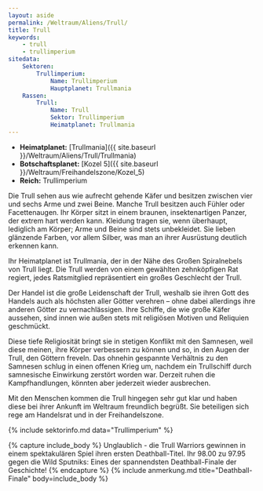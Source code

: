 ```yaml
---
layout: aside
permalink: /Weltraum/Aliens/Trull/
title: Trull
keywords:
    - trull
    - trullimperium
sitedata:
    Sektoren:
        Trullimperium:
            Name: Trullimperium
            Hauptplanet: Trullmania
    Rassen:
        Trull:
            Name: Trull
            Sektor: Trullimperium
            Heimatplanet: Trullmania
---
```


- **Heimatplanet:** [Trullmania]({{ site.baseurl }}/Weltraum/Aliens/Trull/Trullmania)
- **Botschaftsplanet:** [Kozel 5]({{ site.baseurl }}/Weltraum/Freihandelszone/Kozel_5)
- **Reich:** Trullimperium

Die Trull sehen aus wie aufrecht gehende Käfer und besitzen zwischen vier und sechs Arme und zwei Beine. Manche Trull besitzen auch Fühler oder Facettenaugen. Ihr Körper sitzt in einem braunen, insektenartigen Panzer, der extrem hart werden kann. Kleidung tragen sie, wenn überhaupt, lediglich am Körper; Arme und Beine sind stets unbekleidet. Sie lieben glänzende Farben, vor allem Silber, was man an ihrer Ausrüstung deutlich erkennen kann.

Ihr Heimatplanet ist Trullmania, der in der Nähe des Großen Spiralnebels von Trull liegt. Die Trull werden von einem gewählten zehnköpfigen Rat regiert, jedes Ratsmitglied repräsentiert ein großes Geschlecht der Trull.

Der Handel ist die große Leidenschaft der Trull, weshalb sie ihren Gott des Handels auch als höchsten aller Götter verehren – ohne dabei allerdings ihre anderen Götter zu vernachlässigen. Ihre Schiffe, die wie große Käfer aussehen, sind innen wie außen stets mit religiösen Motiven und Reliquien geschmückt.

Diese tiefe Religiosität bringt sie in stetigen Konflikt mit den Samnesen, weil diese meinen, ihre Körper verbessern zu können und so, in den Augen der Trull, den Göttern freveln. Das ohnehin gespannte Verhältnis zu den Samnesen schlug in einen offenen Krieg um, nachdem ein Trullschiff durch samnesische Einwirkung zerstört worden war. Derzeit ruhen die Kampfhandlungen, könnten aber jederzeit wieder ausbrechen.

Mit den Menschen kommen die Trull hingegen sehr gut klar und haben diese bei ihrer Ankunft im Weltraum freundlich begrüßt. Sie beteiligen sich rege am Handelsrat und in der Freihandelszone.

{% include sektorinfo.md data="Trullimperium" %}

{% capture include_body %}
Unglaublich - die Trull Warriors gewinnen in einem spektakulären Spiel ihren ersten Deathball-Titel. Ihr 98.00 zu 97.95 gegen die Wild Sputniks: Eines der spannendsten Deathball-Finale der Geschichte!
{% endcapture %}
{% include anmerkung.md title="Deathball-Finale" body=include_body %}
